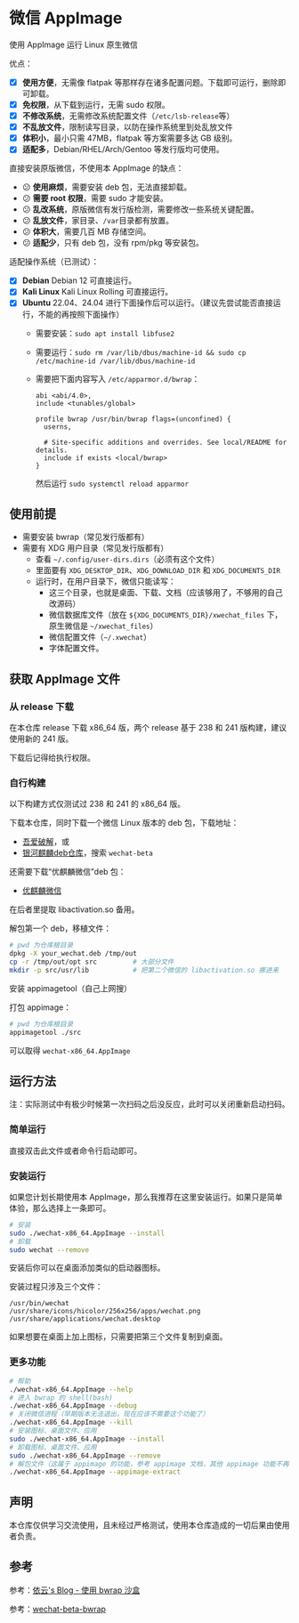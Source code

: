 # 微信 AppImage

使用 AppImage 运行 Linux 原生微信

优点：

- [x] **使用方便**，无需像 flatpak 等那样存在诸多配置问题。下载即可运行，删除即可卸载。
- [x] **免权限**，从下载到运行，无需 sudo 权限。
- [x] **不修改系统**，无需修改系统配置文件（`/etc/lsb-release`等）
- [x] **不乱放文件**，限制读写目录，以防在操作系统里到处乱放文件
- [x] **体积小**，最小只需 47MB，flatpak 等方案需要多达 GB 级别。
- [x] **适配多**，Debian/RHEL/Arch/Gentoo 等发行版均可使用。

直接安装原版微信，不使用本 AppImage 的缺点：

- 😕 **使用麻烦**，需要安装 deb 包，无法直接卸载。
- 😕 **需要 root 权限**，需要 sudo 才能安装。
- 😕 **乱改系统**，原版微信有发行版检测，需要修改一些系统关键配置。
- 😕 **乱放文件**，家目录、`/var`目录都有放置。
- 😕 **体积大**，需要几百 MB 存储空间。
- 😕 **适配少**，只有 deb 包，没有 rpm/pkg 等安装包。

适配操作系统（已测试）：

- [x] **Debian** Debian 12 可直接运行。
- [x] **Kali Linux** Kali Linux Rolling 可直接运行。
- [x] **Ubuntu** 22.04、24.04 进行下面操作后可以运行。（建议先尝试能否直接运行，不能的再按照下面操作）
  - 需要安装：`sudo apt install libfuse2`
  - 需要运行：`sudo rm /var/lib/dbus/machine-id && sudo cp /etc/machine-id /var/lib/dbus/machine-id`
  - 需要把下面内容写入 `/etc/apparmor.d/bwrap`：

    ```text
    abi <abi/4.0>,
    include <tunables/global>

    profile bwrap /usr/bin/bwrap flags=(unconfined) {
      userns,

      # Site-specific additions and overrides. See local/README for details.
      include if exists <local/bwrap>
    }
    ```

    然后运行 `sudo systemctl reload apparmor`

## 使用前提

- 需要安装 bwrap（常见发行版都有）
- 需要有 XDG 用户目录（常见发行版都有）
  - 查看 `~/.config/user-dirs.dirs`（必须有这个文件）
  - 里面要有 `XDG_DESKTOP_DIR`、`XDG_DOWNLOAD_DIR` 和 `XDG_DOCUMENTS_DIR`
  - 运行时，在用户目录下，微信只能读写：
    - 这三个目录，也就是桌面、下载、文档（应该够用了，不够用的自己改源码）
    - 微信数据库文件（放在 `${XDG_DOCUMENTS_DIR}/xwechat_files` 下，原生微信是 `~/xwechat_files`）
    - 微信配置文件（`~/.xwechat`）
    - 字体配置文件。

## 获取 AppImage 文件

### 从 release 下载

在本仓库 release 下载 x86_64 版，两个 release 基于 238 和 241 版构建，建议使用新的 241 版。

下载后记得给执行权限。

### 自行构建

以下构建方式仅测试过 238 和 241 的 x86_64 版。

下载本仓库，同时下载一个微信 Linux 版本的 deb 包，下载地址：

- [吾爱破解](https://www.52pojie.cn/thread-1896902-1-1.html)，或
- [银河麒麟deb仓库](https://archive2.kylinos.cn/deb/kylin/production/PART-V10-SP1/custom/partner/V10-SP1/pool/all/)，搜索 `wechat-beta`

还需要下载“优麒麟微信”deb 包：

- [优麒麟微信](https://www.ubuntukylin.com/applications/106-cn.html)

在后者里提取 libactivation.so 备用。

解包第一个 deb，移植文件：

```bash
# pwd 为仓库根目录
dpkg -X your_wechat.deb /tmp/out
cp -r /tmp/out/opt src         # 大部分文件
mkdir -p src/usr/lib           # 把第二个微信的 libactivation.so 挪进来
```

安装 appimagetool（自己上网搜）

打包 appimage：

```bash
# pwd 为仓库根目录
appimagetool ./src
```

可以取得 `wechat-x86_64.AppImage`

## 运行方法

注：实际测试中有极少时候第一次扫码之后没反应，此时可以关闭重新启动扫码。

### 简单运行

直接双击此文件或者命令行启动即可。

### 安装运行

如果您计划长期使用本 AppImage，那么我推荐在这里安装运行。如果只是简单体验，那么选择上一条即可。

```bash
# 安装
sudo ./wechat-x86_64.AppImage --install
# 卸载
sudo wechat --remove
```

安装后你可以在桌面添加类似的启动器图标。

安装过程只涉及三个文件：

```text
/usr/bin/wechat
/usr/share/icons/hicolor/256x256/apps/wechat.png
/usr/share/applications/wechat.desktop
```

如果想要在桌面上加上图标，只需要把第三个文件复制到桌面。

### 更多功能

```bash
# 帮助
./wechat-x86_64.AppImage --help
# 进入 bwrap 的 shell(bash)
./wechat-x86_64.AppImage --debug
# 关闭微信进程（早期版本无法退出，现在应该不需要这个功能了）
./wechat-x86_64.AppImage --kill
# 安装图标、桌面文件、应用
sudo ./wechat-x86_64.AppImage --install
# 卸载图标、桌面文件、应用
sudo ./wechat-x86_64.AppImage --remove
# 解包文件（这属于 appimage 的功能，参考 appimage 文档，其他 appimage 功能不再列出）
./wechat-x86_64.AppImage --appimage-extract
```

## 声明

本仓库仅供学习交流使用，且未经过严格测试，使用本仓库造成的一切后果由使用者负责。

## 参考

参考：[依云's Blog - 使用 bwrap 沙盒](https://blog.lilydjwg.me/2021/8/12/using-bwrap.215869.html)

参考：[wechat-beta-bwrap](https://github.com/lfift/wechat-beta-bwrap)
